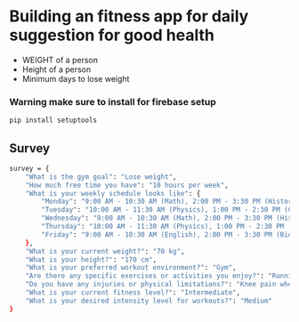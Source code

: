 # Building an fitness app for daily suggestion for good health

- WEIGHT of a person
- Height of a person
- Minimum days to lose weight

### Warning make sure to install for firebase setup
```python
pip install setuptools
```

## Survey

```sh
survey = {
    "What is the gym goal": "Lose weight",
    "How much free time you have": "10 hours per week",
    "What is your weekly schedule looks like": {
        "Monday": "9:00 AM - 10:30 AM (Math), 2:00 PM - 3:30 PM (History)",
        "Tuesday": "10:00 AM - 11:30 AM (Physics), 1:00 PM - 2:30 PM (Chemistry)",
        "Wednesday": "9:00 AM - 10:30 AM (Math), 2:00 PM - 3:30 PM (History)",
        "Thursday": "10:00 AM - 11:30 AM (Physics), 1:00 PM - 2:30 PM (Chemistry)",
        "Friday": "9:00 AM - 10:30 AM (English), 2:00 PM - 3:30 PM (Biology)",
    },
    "What is your current weight?": "70 kg",
    "What is your height?": "170 cm",
    "What is your preferred workout environment?": "Gym",
    "Are there any specific exercises or activities you enjoy?": "Running, Swimming, Yoga",
    "Do you have any injuries or physical limitations?": "Knee pain when running, lower back issues",
    "What is your current fitness level?": "Intermediate",
    "What is your desired intensity level for workouts?": "Medium"
}
```

